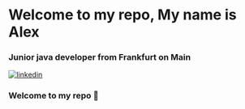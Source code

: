 <div>
    <h1>Welcome to my repo, My name is Alex</h1>
    <h3>Junior java developer from Frankfurt on Main</h3>
<div>
<a href="https://github.com/NesterovAlexsey">
    <img src="https://img.shields.io/badge/LinkedIn-blue?style=for-the-badge&logo=linkedin&logoColor=white" alt="linkedin"/>
</a>



### Welcome to my repo 👋

<!--
**NesterovAlexsey/NesterovAlexsey** is a ✨ _special_ ✨ repository because its `README.md` (this file) appears on your GitHub profile.

Here are some ideas to get you started:

- 🔭 I’m currently working on ...
- 🌱 I’m currently learning ...
- 👯 I’m looking to collaborate on ...
- 🤔 I’m looking for help with ...
- 💬 Ask me about ...
- 📫 How to reach me: ...
- 😄 Pronouns: ...
- ⚡ Fun fact: ...
-->
